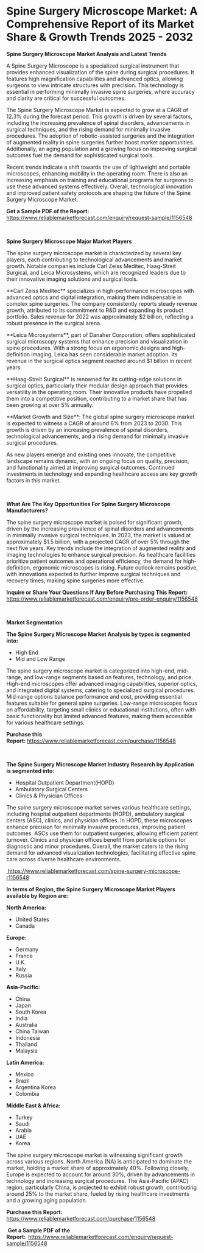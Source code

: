<p><h1>Spine Surgery Microscope Market: A Comprehensive Report of its Market Share & Growth Trends 2025 - 2032</h1></p><p><strong>Spine Surgery Microscope Market Analysis and Latest Trends</strong></p>
<p><p>A Spine Surgery Microscope is a specialized surgical instrument that provides enhanced visualization of the spine during surgical procedures. It features high magnification capabilities and advanced optics, allowing surgeons to view intricate structures with precision. This technology is essential in performing minimally invasive spine surgeries, where accuracy and clarity are critical for successful outcomes.</p><p>The Spine Surgery Microscope Market is expected to grow at a CAGR of 12.3% during the forecast period. This growth is driven by several factors, including the increasing prevalence of spinal disorders, advancements in surgical techniques, and the rising demand for minimally invasive procedures. The adoption of robotic-assisted surgeries and the integration of augmented reality in spine surgeries further boost market opportunities. Additionally, an aging population and a growing focus on improving surgical outcomes fuel the demand for sophisticated surgical tools.</p><p>Recent trends indicate a shift towards the use of lightweight and portable microscopes, enhancing mobility in the operating room. There is also an increasing emphasis on training and educational programs for surgeons to use these advanced systems effectively. Overall, technological innovation and improved patient safety protocols are shaping the future of the Spine Surgery Microscope Market.</p></p>
<p><strong>Get a Sample PDF of the Report:&nbsp;</strong> <a href="https://www.reliablemarketforecast.com/enquiry/request-sample/1156548?utm_campaign=3454&utm_medium=2&utm_source=Github&utm_content=ia&utm_term=13042025&utm_id=spine-surgery-microscope">https://www.reliablemarketforecast.com/enquiry/request-sample/1156548</a></p>
<p>&nbsp;</p>
<p><strong>Spine Surgery Microscope Major Market Players</strong></p>
<p><p>The spine surgery microscope market is characterized by several key players, each contributing to technological advancements and market growth. Notable companies include Carl Zeiss Meditec, Haag-Streit Surgical, and Leica Microsystems, which are recognized leaders due to their innovative imaging solutions and surgical tools.</p><p>**Carl Zeiss Meditec** specializes in high-performance microscopes with advanced optics and digital integration, making them indispensable in complex spine surgeries. The company consistently reports steady revenue growth, attributed to its commitment to R&D and expanding its product portfolio. Sales revenue for 2022 was approximately $2 billion, reflecting a robust presence in the surgical arena.</p><p>**Leica Microsystems**, part of Danaher Corporation, offers sophisticated surgical microscopy systems that enhance precision and visualization in spine procedures. With a strong focus on ergonomic designs and high-definition imaging, Leica has seen considerable market adoption. Its revenue in the surgical optics segment reached around $1 billion in recent years.</p><p>**Haag-Streit Surgical** is renowned for its cutting-edge solutions in surgical optics, particularly their modular design approach that provides versatility in the operating room. Their innovative products have propelled them into a competitive position, contributing to a market share that has been growing at over 5% annually.</p><p>**Market Growth and Size**: The global spine surgery microscope market is expected to witness a CAGR of around 6% from 2023 to 2030. This growth is driven by an increasing prevalence of spinal disorders, technological advancements, and a rising demand for minimally invasive surgical procedures.</p><p>As new players emerge and existing ones innovate, the competitive landscape remains dynamic, with an ongoing focus on quality, precision, and functionality aimed at improving surgical outcomes. Continued investments in technology and expanding healthcare access are key growth factors in this market.</p></p>
<p>&nbsp;</p>
<p><strong>What Are The Key Opportunities For Spine Surgery Microscope Manufacturers?</strong></p>
<p><p>The spine surgery microscope market is poised for significant growth, driven by the increasing prevalence of spinal disorders and advancements in minimally invasive surgical techniques. In 2023, the market is valued at approximately $1.5 billion, with a projected CAGR of over 5% through the next five years. Key trends include the integration of augmented reality and imaging technologies to enhance surgical precision. As healthcare facilities prioritize patient outcomes and operational efficiency, the demand for high-definition, ergonomic microscopes is rising. Future outlook remains positive, with innovations expected to further improve surgical techniques and recovery times, making spine surgeries more effective.</p></p>
<p><strong>Inquire or Share Your Questions If Any Before Purchasing This Report:</strong> <a href="https://www.reliablemarketforecast.com/enquiry/pre-order-enquiry/1156548?utm_campaign=3454&utm_medium=2&utm_source=Github&utm_content=ia&utm_term=13042025&utm_id=spine-surgery-microscope">https://www.reliablemarketforecast.com/enquiry/pre-order-enquiry/1156548</a></p>
<p>&nbsp;</p>
<p><strong>Market Segmentation</strong></p>
<p><strong>The Spine Surgery Microscope Market Analysis by types is segmented into:</strong></p>
<p><ul><li>High End</li><li>Mid and Low Range</li></ul></p>
<p><p>The spine surgery microscope market is categorized into high-end, mid-range, and low-range segments based on features, technology, and price. High-end microscopes offer advanced imaging capabilities, superior optics, and integrated digital systems, catering to specialized surgical procedures. Mid-range options balance performance and cost, providing essential features suitable for general spine surgeries. Low-range microscopes focus on affordability, targeting small clinics or educational institutions, often with basic functionality but limited advanced features, making them accessible for various healthcare settings.</p></p>
<p><strong>Purchase this Report:&nbsp;</strong><a href="https://www.reliablemarketforecast.com/purchase/1156548?utm_campaign=3454&utm_medium=2&utm_source=Github&utm_content=ia&utm_term=13042025&utm_id=spine-surgery-microscope">https://www.reliablemarketforecast.com/purchase/1156548</a></p>
<p>&nbsp;</p>
<p><strong>The Spine Surgery Microscope Market Industry Research by Application is segmented into:</strong></p>
<p><ul><li>Hospital Outpatient Department(HOPD)</li><li>Ambulatory Surgical Centers</li><li>Clinics & Physician Offices</li></ul></p>
<p><p>The spine surgery microscope market serves various healthcare settings, including hospital outpatient departments (HOPD), ambulatory surgical centers (ASC), clinics, and physician offices. In HOPD, these microscopes enhance precision for minimally invasive procedures, improving patient outcomes. ASCs use them for outpatient surgeries, allowing efficient patient turnover. Clinics and physician offices benefit from portable options for diagnostic and minor procedures. Overall, the market caters to the rising demand for advanced visualization technologies, facilitating effective spine care across diverse healthcare environments.</p></p>
<p><a href="https://www.reliablemarketforecast.com/spine-surgery-microscope-r1156548?utm_campaign=3454&utm_medium=2&utm_source=Github&utm_content=ia&utm_term=13042025&utm_id=spine-surgery-microscope">&nbsp;https://www.reliablemarketforecast.com/spine-surgery-microscope-r1156548</a></p>
<p><strong>In terms of Region, the Spine Surgery Microscope Market Players available by Region are:</strong></p>
<p>
    <p> <strong> North America: </strong>
        <ul>
            <li>United States</li>
            <li>Canada</li>
        </ul>
        </p> 
    <p> <strong> Europe: </strong>
        <ul>
            <li>Germany</li>
            <li>France</li>
            <li>U.K.</li>
            <li>Italy</li>
            <li>Russia</li>
        </ul>
        </p> 
    <p> <strong> Asia-Pacific: </strong>
        <ul>
            <li>China</li>
            <li>Japan</li>
            <li>South Korea</li>
            <li>India</li>
            <li>Australia</li>
            <li>China Taiwan</li>
            <li>Indonesia</li>
            <li>Thailand</li>
            <li>Malaysia</li>
        </ul>
        </p> 
    <p> <strong> Latin America: </strong>
        <ul>
            <li>Mexico</li>
            <li>Brazil</li>
            <li>Argentina Korea</li>
            <li>Colombia</li>
        </ul>
        </p> 
    <p> <strong> Middle East & Africa: </strong>
        <ul>
            <li>Turkey</li>
            <li>Saudi</li>
            <li>Arabia</li>
            <li>UAE</li>
            <li>Korea</li>
        </ul>
    </p>
    </p>
<p><p>The spine surgery microscope market is witnessing significant growth across various regions. North America (NA) is anticipated to dominate the market, holding a market share of approximately 40%. Following closely, Europe is expected to account for around 30%, driven by advancements in technology and increasing surgical procedures. The Asia-Pacific (APAC) region, particularly China, is projected to exhibit robust growth, contributing around 25% to the market share, fueled by rising healthcare investments and a growing aging population.</p></p>
<p><strong>Purchase this Report: </strong><a href="https://www.reliablemarketforecast.com/purchase/1156548?utm_campaign=3454&utm_medium=2&utm_source=Github&utm_content=ia&utm_term=13042025&utm_id=spine-surgery-microscope">https://www.reliablemarketforecast.com/purchase/1156548</a></p>
<p>&nbsp;<strong>Get a Sample PDF of the Report:&nbsp;&nbsp;</strong><a href="https://www.reliablemarketforecast.com/enquiry/request-sample/1156548?utm_campaign=3454&utm_medium=2&utm_source=Github&utm_content=ia&utm_term=13042025&utm_id=spine-surgery-microscope">https://www.reliablemarketforecast.com/enquiry/request-sample/1156548</a></p>
<p><strong></strong></p>
<p><p></p><p></p><p></p></p>